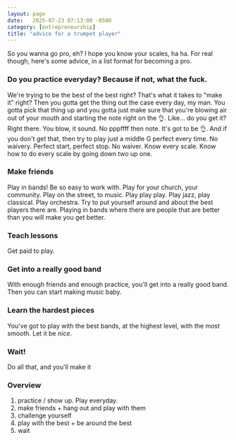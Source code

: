 ```yaml
---
layout: page
date:   2025-07-23 07:13:00 -0500
category: [entrepreneurship]
title: "advice for a trumpet player"
---
```


So you wanna go pro, eh? I hope you know your scales, ha ha. For real though, here's some advice, in a list format for becoming a pro. 
### Do you practice everyday? Because if not, what the fuck. 
We're trying to be the best of the best right? That's what it takes to "make it" right? Then you gotta get the thing out the case every day, my man. You gotta pick that thing up and you gotta just make sure that you're blowing air out of your mouth and starting the note right on the 👌. Like... do you get it? Right there. You blow, it sound. No pppffff then note. It's got to be 👌. And if you don't get that, then try to play just a middle G perfect every time. No waivery. Perfect start, perfect stop. No waiver. Know every scale. Know how to do every scale by going down two up one. 

### Make friends
Play in bands! Be so easy to work with. Play for your church, your community. Play on the street, to music. Play play play. Play jazz, play classical. Play orchestra. Try to put yourself around and about the best players there are. Playing in bands where there are people that are better than you will make you get better. 

### Teach lessons
Get paid to play.   

### Get into a really good band
With enough friends and enough practice, you'll get into a really good band. Then you can start making music baby. 

### Learn the hardest pieces
You've got to play with the best bands, at the highest level, with the most smooth. Let it be *nice*. 

### Wait! 
Do all that, and you'll make it

### Overview
1. practice / show up. Play everyday. 
2. make friends + hang out and play with them
3. challenge yourself
4. play with the best + be around the best
5. wait